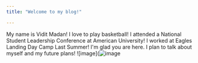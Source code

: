 ```yaml
---
title: "Welcome to my blog!"

---
```

My name is Vidit Madan!
I love to play basketball!
I attended a National Student Leadership Conference at American University!
I worked at Eagles Landing Day Camp Last Summer!
I'm glad you are here. I plan to talk about myself and my future plans!
![image](![image](https://user-images.githubusercontent.com/85894848/121984288-b7d9f080-cd60-11eb-91cf-4527e3208a54.png)
